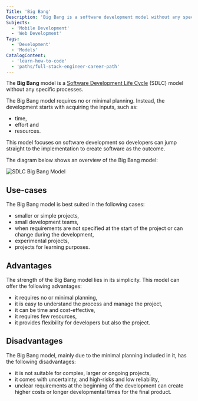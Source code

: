 ```yaml
---
Title: 'Big Bang'
Description: 'Big Bang is a software development model without any specific processes.'
Subjects:
  - 'Mobile Development'
  - 'Web Development'
Tags:
  - 'Development'
  - 'Models'
CatalogContent:
  - 'learn-how-to-code'
  - 'paths/full-stack-engineer-career-path'
---
```


The **Big Bang** model is a [Software Development Life Cycle](https://www.codecademy.com/resources/docs/general/software-development-life-cycle) (SDLC) model without any specific processes.

The Big Bang model requires no or minimal planning. Instead, the development starts with acquiring the inputs, such as:

- time,
- effort and
- resources.

This model focuses on software development so developers can jump straight to the implementation to create software as the outcome.

The diagram below shows an overview of the Big Bang model:

![SDLC Big Bang Model](https://raw.githubusercontent.com/Codecademy/docs/main/media/sdlc-bigbang.png)

## Use-cases

The Big Bang model is best suited in the following cases:

- smaller or simple projects,
- small development teams,
- when requirements are not specified at the start of the project or can change during the development,
- experimental projects,
- projects for learning purposes.

## Advantages

The strength of the Big Bang model lies in its simplicity. This model can offer the following advantages:

- it requires no or minimal planning,
- it is easy to understand the process and manage the project,
- it can be time and cost-effective,
- it requires few resources,
- it provides flexibility for developers but also the project.

## Disadvantages

The Big Bang model, mainly due to the minimal planning included in it, has the following disadvantages:

- it is not suitable for complex, larger or ongoing projects,
- it comes with uncertainty, and high-risks and low reliability,
- unclear requirements at the beginning of the development can create higher costs or longer developmental times for the final product.
